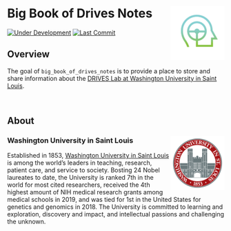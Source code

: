 # Big Book of Drives Notes <img src="img/drives_lab_logo.png" align="right" width="125px" />

[![Under Development](https://img.shields.io/badge/status-under%20development-red.svg)](https://github.com/DrivesLabWustl/big_book_of_drives_notes)
[![Last Commit](https://img.shields.io/github/last-commit/DrivesLabWustl/big_book_of_drives_notes.svg)](https://github.com/DrivesLabWustl/big_book_of_drives_notes/commits/main)

## Overview

The goal of `big_book_of_drives_notes` is to provide a place to store and share information about the [DRIVES Lab
at Washington University in Saint Louis](https://roelab.wustl.edu).

<br />

## About

### Washington University in Saint Louis <img src="img/brookings_seal.png" align="right" width="125px"/>

Established in 1853, [Washington University in Saint
Louis](https://www.wustl.edu) is among the world’s leaders in teaching,
research, patient care, and service to society. Bosting 24 Nobel
laureates to date, the University is ranked 7th in the world for most
cited researchers, received the 4th highest amount of NIH medical
research grants among medical schools in 2019, and was tied for 1st in
the United States for genetics and genomics in 2018. The University is
committed to learning and exploration, discovery and impact, and
intellectual passions and challenging the unknown.